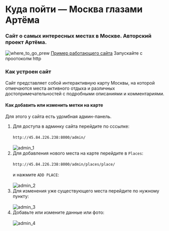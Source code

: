 # Куда пойти — Москва глазами Артёма
### Cайт о самых интересных местах в Москве. Авторский проект Артёма.
![where_to_go_prew](https://user-images.githubusercontent.com/99894266/194736763-58a2ed39-4340-4031-8c8e-a2b6d47667be.jpg)
[Пример работающего сайта](http://45.84.226.238:8000/) Запускайте с проотоколм http
### Как устроен сайт
Сайт представляет собой интерактивную карту Москвы, на которой отмечаются места активного отдыха и различных достопримечательностей с подробными описаниями и комментариями.
#### Как добавить или изменить метки на карте
Для этого у сайта есть удомбная админ-панель.
1. Для доступа в админку сайта перейдите по сссылке:
<br><br>`http://45.84.226.238:8000/admin/`
<br><br>![admin_1](https://user-images.githubusercontent.com/99894266/194737078-280eb029-410c-4c0f-9890-8bbf5334f69f.jpg)
1. Для добавления нового места на карте перейдите в `Places`:
<br><br>`http://45.84.226.238:8000/admin/places/place/`
<br><br> и нажмите `ADD PLACE`:
<br><br>![admin_2](https://user-images.githubusercontent.com/99894266/194737430-8d9fd208-b375-4352-b707-edc800a2317d.jpg)
1. Для изменения уже существующего места перейдите по нужному пункту:
<br><br>![admin_3](https://user-images.githubusercontent.com/99894266/194737488-4f3381a2-5d8d-4922-830a-803a5c1bb0cd.jpg)
1. Добавьте или измените данные или фото:
<br><br>![admin_4](https://user-images.githubusercontent.com/99894266/194737540-87e56f77-62e7-41eb-829f-d4d43e95bada.jpg)

